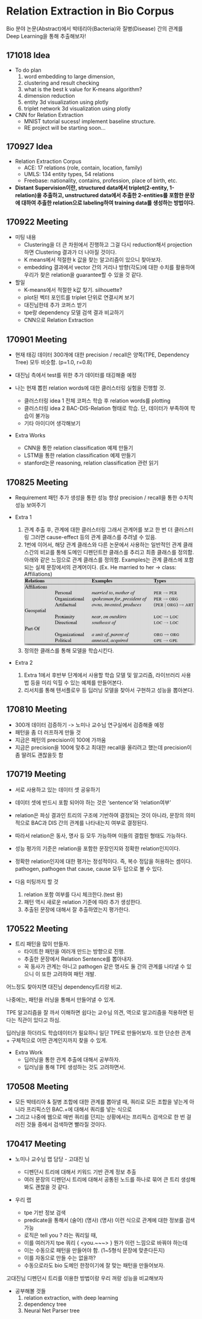 # Relation Extraction in Bio Corpus
Bio 분야 논문(Abstract)에서 박테리아(Bacteria)와 질병(Disease) 간의 관계를 Deep Learning을 통해 추출해보자!

## 171018 Idea
* To do plan
	1. word embedding to large dimension,
	2. clustering and result checking
	3. what is the best k value for K-means algorithm?
	4. dimension reduction
	5. entity 3d visualization using plotly
	6. triplet network 3d visualization using plotly
* CNN for Relation Extraction
	* MNIST tutorial sucess! implement baseline structure.
	* RE project will be starting soon...


## 170927 Idea
* Relation Extraction Corpus
	* ACE: 17 relations (role, contain, location, family)
	* UMLS: 134 entity types, 54 relations
	* Freebase: nationality, contains, profession, place of birth, etc.
* **Distant Supervision이란, structured data에서 triplet(2-entity, 1-relation)을 추출하고, unstructured data에서 추출한 2-entities를 포함한 문장에 대하여 추출한 relation으로 labeling하여 training data를 생성하는 방법이다.**


## 170922 Meeting
* 미팅 내용
	* Clustering을 더 큰 차원에서 진행하고 그걸 다시 reduction해서 projection하면 Clustering 결과가 더 나아질 것이다.
	* K means에서 적절한 k 값을 찾는 알고리즘이 있으니 찾아보자.
	* embedding 결과에서 vector 간의 거리나 방향(각도)에 대한 수치를 활용하여 우리가 찾은 relation을 guarantee할 수 있을 것 같다.
* 할일
	* K-means에서 적절한 k값 찾기. silhouette?
	* plot된 벡터 포인트를 triplet 단위로 연결시켜 보기
	* 대진님한테 추가 코퍼스 받기
	* tpe랑 dependency 모델 검색 결과 비교하기
	* CNN으로 Relation Extraction


## 170901 Meeting
* 현재 태깅 데이터 300개에 대한 precision / recall은 양쪽(TPE, Dependency Tree) 모두 비슷함. (p=1.0, r=0.8)

* 대진님 측에서 test를 위한 추가 데이터를 태깅해줄 예정

* 나는 현재 뽑힌 relation words에 대한 클러스터링 실험을 진행할 것.
    * 클러스터링 idea 1
전체 코퍼스 학습 후 relation words를 plotting
    * 클러스터링 idea 2
BAC-DIS-Relation 형태로 학습.
단, 데이터가 부족하여 학습이 불가능
    * 기타 아이디어 생각해보기

* Extra Works
    * CNN을 통한 relation classification 예제 만들기
    * LSTM을 통한 relation classification 예제 만들기
    * stanford논문 reasoning, relation classification 관련 읽기


## 170825 Meeting
- Requirement
패턴 추가 생성을 통한 성능 향상
precision / recall을 통한 수치적 성능 보여주기

- Extra 1
	1. 관계 추출 후, 관계에 대한 클러스터링
	그래서 관계어를 보고 한 번 더 클러스터링
	그러면 cause-effect 등의 관계 클래스를 추려낼 수 있음.
	2. 1번에 이어서, 해당 관계 클래스와 다른 논문에서 사용하는 일반적인 관계 클래스간의 비교를 통해 도메인 디펜던트한 클래스를 추리고 최종 클래스를 정의함.
	아래와 같은 느낌으로 관계 클래스를 정의함. Examples는 관계 클래스에 포함되는 실제 문장에서의 관계어이다. (Ex. He married to her -> class: Affiliations)
	![image](/README_image/170825_relation_example.png)
	3. 정의한 클래스를 통해 모델을 학습시킨다.

- Extra 2
	1. Extra 1에서 후반부 단계에서 사용할 학습 모델 및 알고리즘, 라이브러리 사용법 등을 미리 익힐 수 있는 예제를 만들어본다.
	2. 리서치를 통해 텐서플로우 등 딥러닝 모델을 찾아서 구현하고 성능을 뽑아본다.


## 170810 Meeting
* 300개 데이터 검증하기 -> 노미나 교수님 연구실에서 검증해줄 예정
* 패턴을 좀 더 러프하게 만들 것
* 지금은 패턴의 precision이 100에 가까움
* 지금은 precision을 100에 맞추고 최대한 recall을 올리려고 했는데 precision이 좀 딸려도 괜찮을듯 함

## 170719 Meeting
* 서로 사용하고 있는 데이터 셋 공유하기
* 데이터 셋에 반드시 포함 되어야 하는 것은 ‘sentence'와 ‘relation여부’
* relation은 파싱 결과인 트리의 구조에 기반하여 결정되는 것이 아니라,
문장의 의미적으로 BAC과 DIS 간의 관계를 나타내는지 여부로 결정된다.
* 따라서 relation은 동사, 명사 등 모두 가능하며 이들의 결합된 형태도 가능하다.
* 성능 평가의 기준은 relation을 포함한 문장인지와 정확한 relation인지이다.
* 정확한 relation인지에 대한 평가는 정성적이다.
즉, 복수 정답을 허용하는 셈이다. pathogen, pathogen that cause, cause 모두 답으로 볼 수 있다.

* 다음 미팅까지 할 것
	1. relation 포함 여부를 다시 체크한다.(test 용)
	2. 패턴 역시 새로운 relation 기준에 따라 추가 생성한다.
	3. 추출된 문장에 대해서 잘 추출하였는지 평가한다.


## 170522 Meeting
* 트리 패턴을 많이 만들자.
	* 타이트한 패턴을 여러개 만드는 방향으로 진행.
	* 추출한 문장에서 Relation Sentence를 뽑아내자.
	* 꼭 동사가 관계는 아니고 pathogen 같은 명사도 둘 간의 관계를 나타낼 수 있으니 이 또한 고려하여 패턴 개발.

어느정도 찾아지면 대진님 dependency트리랑 비교.

나중에는, 패턴을 러닝을 통해서 만들어낼 수 있게.

TPE 알고리즘을 잘 까서 이해하면 쉽다는 교수님 의견, 역으로 알고리즘을 적용하면 된다는 직관이 있다고 하심.

딥러닝을 하더라도 학습데이터가 필요하니 일단 TPE로 만들어보자. 또한 단순한 관계 + 구체적으로 어떤 관계인지까지 찾을 수 있게.


* Extra Work
	* 딥러닝을 통한 관계 추출에 대해서 공부하자.
	* 딥러닝을 통해 TPE 생성하는 것도 고려하면서.


## 170508 Meeting
* 모든 박테리아 & 질병 조합에 대한 관계를 뽑아낼 때, 쿼리로 모든 조합을 넣는게 아니라 프리픽스인 BAC.+에 대해서 쿼리를 넣는 식으로
* 그리고 나중에 웹으로 매번 쿼리를 던지는 상황에서는 프리픽스 검색으로 한 번 걸러진 것들 중에서 검색하면 빨라질 것이다.


## 170417 Meeting
* 노미나 교수님 랩 담당 - 고대진 님
	* 디펜던시 트리에 대해서 키워드 기반 관계 정보 추출
	* 여러 문장의 디펜던시 트리에 대해서 공통된 노드를 하나로 묶어 큰 트리 생성해봐도 괜찮을 것 같다.

* 우리 랩
	* tpe 기반 정보 검색
	* predicate을 통해서 (술어) (명사) (명사) 이런 식으로 관계에 대한 정보를 검색 가능
	* 로직은 tell you ? 라는 쿼리일 때,
	* 이를 여러가지 tpe 쿼리 { <you.~~~> } 뭔가 이런 느낌으로 바꿔야 하는데
	* 이는 수동으로 패턴을 만들어야 함. (1~5형식 문장에 맞춘다든지)
	* 이를 자동으로 만들 수는 없을까?
	* 수동으로라도 bio 도메인 한정이기에 잘 맞는 패턴을 만들어보자.


고대진님 디펜던시 트리를 이용한 방법이랑 우리 꺼랑 성능을 비교해보자
	
	
* 공부해볼 것들
	1. relation extraction, with deep learning
	2. dependency tree
	3. Neural Net Parser tree
